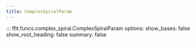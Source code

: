 ```yaml
---
title: ComplexSpiralParam
---
```


<!-- prettier-ignore -->
::: ffit.funcs.complex_spiral.ComplexSpiralParam
    options:
      show_bases: false
      show_root_heading: false
      summary: false

